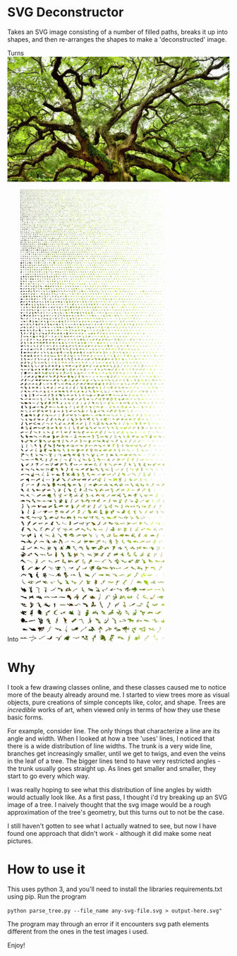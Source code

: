 # SVG Deconstructor

Takes an SVG image consisting of a number of filled paths, breaks it up into shapes, and then re-arranges the shapes to make a 'deconstructed' image.

Turns
![svg image of a tree](https://raw.githubusercontent.com/neyer/svg-deconstruct/e9c539165743a801977eef49f934d9e8780301ba/wide.svg)

Into
![svg image of a tree, deconstructed](https://raw.githubusercontent.com/neyer/svg-deconstruct/e9c539165743a801977eef49f934d9e8780301ba/output-wide-sorted.svg)


# Why
I took a few drawing classes online, and these classes caused me to notice more of the beauty already around me. I started to view trees more as visual objects, pure creations of simple concepts like, color, and shape. Trees are _incredible_ works of art, when viewed only in terms of how they use these basic forms.

For example, consider line.  The only things that characterize a line are its angle and width. When I looked at how a tree 'uses' lines, I noticed that there is a wide distribution of line widths. The trunk is a very wide line, branches get increasingly smaller, until we get to twigs, and even the veins in the leaf of a tree.  The bigger lines
tend to have very restricted angles - the trunk usually goes straight up. As lines get smaller and smaller, they start to go every which way.

I was really hoping to see what this distribution of line angles by width would actually look like. As a first pass, I thought i'd try breaking up an SVG image of a tree. I naively thought that the svg image would be a rough approximation of the tree's geometry, but this turns out to not be the case.

I still haven't gotten to see what I actually watned to see, but now I have found one approach that didn't work - although it did make some neat pictures.

# How to use it
This uses python 3, and you'll need to install the libraries requirements.txt using pip. Run the program

`python parse_tree.py --file_name any-svg-file.svg > output-here.svg"`

The program may through an error if it encounters svg path elements different from the ones in the test images i used. 

Enjoy!
